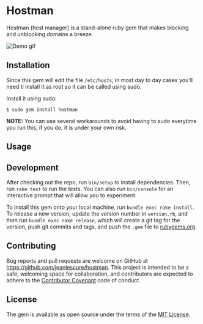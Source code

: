 # Hostman

Hostman (host manager) is a stand-alone ruby gem that makes blocking and unblocking domains a breeze.

![Demo gif](http://i.giphy.com/l0HlDHG0f1yBrfAsg.gif)

## Installation

Since this gem will edit the file `/etc/hosts`, in most day to day cases you'll need ti install it as root so it can be called using sudo.

Install it using sudo:

    $ sudo gem install hostman

**NOTE:** You can use several workarounds to avoid having to sudo everytime you run this, if you do, it is under your own risk.

## Usage



## Development

After checking out the repo, run `bin/setup` to install dependencies. Then, run `rake test` to run the tests. You can also run `bin/console` for an interactive prompt that will allow you to experiment.

To install this gem onto your local machine, run `bundle exec rake install`. To release a new version, update the version number in `version.rb`, and then run `bundle exec rake release`, which will create a git tag for the version, push git commits and tags, and push the `.gem` file to [rubygems.org](https://rubygems.org).

## Contributing

Bug reports and pull requests are welcome on GitHub at https://github.com/jeanlescure/hostman. This project is intended to be a safe, welcoming space for collaboration, and contributors are expected to adhere to the [Contributor Covenant](http://contributor-covenant.org) code of conduct.


## License

The gem is available as open source under the terms of the [MIT License](http://opensource.org/licenses/MIT).

